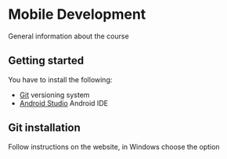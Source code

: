 # Mobile Development

General information about the course

## Getting started

You have to install the following:
* [Git](https://git-scm.com/downloads) versioning system
* [Android Studio](https://developer.android.com/studio/index.html) Android IDE

## Git installation

Follow instructions on the website,
in Windows choose the option
